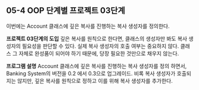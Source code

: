 05-4 OOP 단계별 프로젝트 03단계
---
이번에는 Account 클래스에 깊은 복사를 진행하는 복사 생성자를 정의한다.

**프로젝트 03단계의 도입**
깊은 복사를 원칙으로 한다면, 클래스의 생성자만 봐도 복사 생성자의 필요성을 판단할 수 있다. 실제 복사 생성자의 호출 여부는 중요하지 않다.
클래스 그 자체로 완성품이 되어야 하기 때문에, 당장 필요한 것만으로 채우지 않는다.

**프로그램 설명**
Account 클래스에 깊은 복사를 진행하는 복사 생성자를 정의 하면서, Banking System의 버전을 0.2 에서 0.3으로 업그레이드.
비록 복사 생성자가 호출되지는 않지만, 깊은 복사를 원칙으로 정하고 이를 위해 복사 생성자를 추가한다.